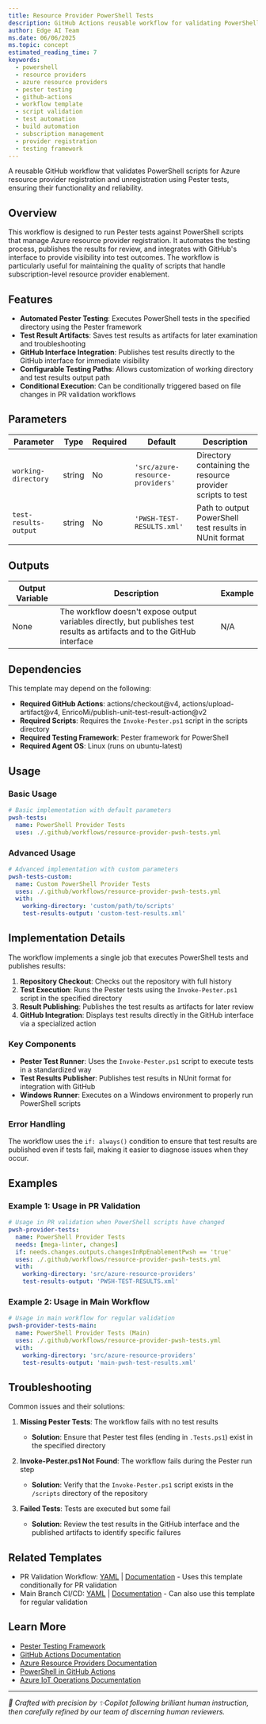 ```yaml
---
title: Resource Provider PowerShell Tests
description: GitHub Actions reusable workflow for validating PowerShell scripts that manage Azure resource provider registration
author: Edge AI Team
ms.date: 06/06/2025
ms.topic: concept
estimated_reading_time: 7
keywords:
  - powershell
  - resource providers
  - azure resource providers
  - pester testing
  - github-actions
  - workflow template
  - script validation
  - test automation
  - build automation
  - subscription management
  - provider registration
  - testing framework
---
```


A reusable GitHub workflow that validates PowerShell scripts for Azure resource provider registration and unregistration using Pester tests, ensuring their functionality and reliability.

## Overview

This workflow is designed to run Pester tests against PowerShell scripts that manage Azure resource provider registration. It automates the testing process, publishes the results for review, and integrates with GitHub's interface to provide visibility into test outcomes. The workflow is particularly useful for maintaining the quality of scripts that handle subscription-level resource provider enablement.

## Features

- **Automated Pester Testing**: Executes PowerShell tests in the specified directory using the Pester framework
- **Test Result Artifacts**: Saves test results as artifacts for later examination and troubleshooting
- **GitHub Interface Integration**: Publishes test results directly to the GitHub interface for immediate visibility
- **Configurable Testing Paths**: Allows customization of working directory and test results output path
- **Conditional Execution**: Can be conditionally triggered based on file changes in PR validation workflows

## Parameters

| Parameter             | Type   | Required | Default                          | Description                                                |
|-----------------------|--------|----------|----------------------------------|------------------------------------------------------------|
| `working-directory`   | string | No       | `'src/azure-resource-providers'` | Directory containing the resource provider scripts to test |
| `test-results-output` | string | No       | `'PWSH-TEST-RESULTS.xml'`        | Path to output PowerShell test results in NUnit format     |

## Outputs

| Output Variable | Description                                                                                                                | Example |
|-----------------|----------------------------------------------------------------------------------------------------------------------------|---------|
| None            | The workflow doesn't expose output variables directly, but publishes test results as artifacts and to the GitHub interface | N/A     |

## Dependencies

This template may depend on the following:

- **Required GitHub Actions**: actions/checkout@v4, actions/upload-artifact@v4, EnricoMi/publish-unit-test-result-action@v2
- **Required Scripts**: Requires the `Invoke-Pester.ps1` script in the scripts directory
- **Required Testing Framework**: Pester framework for PowerShell
- **Required Agent OS**: Linux (runs on ubuntu-latest)

## Usage

### Basic Usage

```yaml
# Basic implementation with default parameters
pwsh-tests:
  name: PowerShell Provider Tests
  uses: ./.github/workflows/resource-provider-pwsh-tests.yml
```

### Advanced Usage

```yaml
# Advanced implementation with custom parameters
pwsh-tests-custom:
  name: Custom PowerShell Provider Tests
  uses: ./.github/workflows/resource-provider-pwsh-tests.yml
  with:
    working-directory: 'custom/path/to/scripts'
    test-results-output: 'custom-test-results.xml'
```

## Implementation Details

The workflow implements a single job that executes PowerShell tests and publishes results:

1. **Repository Checkout**: Checks out the repository with full history
2. **Test Execution**: Runs the Pester tests using the `Invoke-Pester.ps1` script in the specified directory
3. **Result Publishing**: Publishes the test results as artifacts for later review
4. **GitHub Integration**: Displays test results directly in the GitHub interface via a specialized action

### Key Components

- **Pester Test Runner**: Uses the `Invoke-Pester.ps1` script to execute tests in a standardized way
- **Test Results Publisher**: Publishes test results in NUnit format for integration with GitHub
- **Windows Runner**: Executes on a Windows environment to properly run PowerShell scripts

### Error Handling

The workflow uses the `if: always()` condition to ensure that test results are published even if tests fail, making it easier to diagnose issues when they occur.

## Examples

### Example 1: Usage in PR Validation

```yaml
# Usage in PR validation when PowerShell scripts have changed
pwsh-provider-tests:
  name: PowerShell Provider Tests
  needs: [mega-linter, changes]
  if: needs.changes.outputs.changesInRpEnablementPwsh == 'true'
  uses: ./.github/workflows/resource-provider-pwsh-tests.yml
  with:
    working-directory: 'src/azure-resource-providers'
    test-results-output: 'PWSH-TEST-RESULTS.xml'
```

### Example 2: Usage in Main Workflow

```yaml
# Usage in main workflow for regular validation
pwsh-provider-tests-main:
  name: PowerShell Provider Tests (Main)
  uses: ./.github/workflows/resource-provider-pwsh-tests.yml
  with:
    working-directory: 'src/azure-resource-providers'
    test-results-output: 'main-pwsh-test-results.xml'
```

## Troubleshooting

Common issues and their solutions:

1. **Missing Pester Tests**: The workflow fails with no test results
   - **Solution**: Ensure that Pester test files (ending in `.Tests.ps1`) exist in the specified directory

2. **Invoke-Pester.ps1 Not Found**: The workflow fails during the Pester run step
   - **Solution**: Verify that the `Invoke-Pester.ps1` script exists in the `/scripts` directory of the repository

3. **Failed Tests**: Tests are executed but some fail
   - **Solution**: Review the test results in the GitHub interface and the published artifacts to identify specific failures

## Related Templates

- PR Validation Workflow: [YAML](/.github/workflows/pr-validation.yml) | [Documentation](../pr-validation.md) - Uses this template conditionally for PR validation
- Main Branch CI/CD: [YAML](/.github/workflows/main.yml) | [Documentation](../main.md) - Can also use this template for regular validation

## Learn More

- [Pester Testing Framework](https://pester.dev/)
- [GitHub Actions Documentation](https://docs.github.com/en/actions)
- [Azure Resource Providers Documentation](https://learn.microsoft.com/azure/azure-resource-manager/management/resource-providers-and-types)
- [PowerShell in GitHub Actions](https://github.com/PowerShell/PowerShell/tree/master/docs/hosting/GitHubActions)
- [Azure IoT Operations Documentation](https://learn.microsoft.com/azure/iot-operations/)

---

<!-- markdownlint-disable MD036 -->
*🤖 Crafted with precision by ✨Copilot following brilliant human instruction,
then carefully refined by our team of discerning human reviewers.*
<!-- markdownlint-enable MD036 -->
